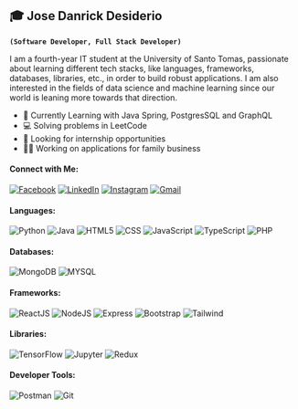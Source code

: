 ## 🎓 Jose Danrick Desiderio

**`(Software Developer, Full Stack Developer)`**

I am a fourth-year IT student at the University of Santo Tomas, passionate about learning different tech stacks, like languages, frameworks, databases, libraries, etc., in order to build robust applications. I am also interested in the fields of data science and machine learning since our world is leaning more towards that direction. 

- 📖 Currently Learning with Java Spring, PostgresSQL and GraphQL 
- 💻 Solving problems in LeetCode
- 🧐 Looking for internship opportunities
- 👨‍💻 Working on applications for family business 

#### Connect with Me:
[![Facebook](https://img.shields.io/badge/Facebook-%230077B5.svg?style=for-the-badge&logo=facebook&logoColor=white)](https://www.facebook.com/josedanrick)
[![LinkedIn](https://img.shields.io/badge/LinkedIn-0866FF.svg?style=for-the-badge&logo=linkedin&logoColor=white)](https://www.linkedin.com/in/jose-danrick-desiderio/)
[![Instagram](https://img.shields.io/badge/Instagram-FF0069.svg?style=for-the-badge&logo=instagram&logoColor=white)](https://www.instagram.com/josedanrick/)
[![Gmail](https://img.shields.io/badge/Email-EA4335.svg?style=for-the-badge&logo=gmail&logoColor=white)](josedanrick@gmail.com)

#### Languages:
![Python](https://img.shields.io/badge/python-%233776AB.svg?style=for-the-badge&logo=python&logoColor=white) 
![Java](https://img.shields.io/badge/java-%23ED8B00.svg?style=for-the-badge&logo=java&logoColor=white) 
![HTML5](https://img.shields.io/badge/html5-%23E34F26.svg?style=for-the-badge&logo=html5&logoColor=white) 
![CSS](https://img.shields.io/badge/css-%231572B6.svg?style=for-the-badge&logo=css3&logoColor=white) 
![JavaScript](https://img.shields.io/badge/javascript-%23323330.svg?style=for-the-badge&logo=javascript&logoColor=%23F7DF1E) 
![TypeScript](https://img.shields.io/badge/typescript-3178C6.svg?style=for-the-badge&logo=typescript&logoColor=white) 
![PHP](https://img.shields.io/badge/php-777BB4.svg?style=for-the-badge&logo=php&logoColor=white)

#### Databases:
![MongoDB](https://img.shields.io/badge/mongodb-%47A248.svg?style=for-the-badge&logo=mongodb&logoColor=white) 
![MYSQL](https://img.shields.io/badge/mysql-4479A1.svg?style=for-the-badge&logo=mysql&logoColor=white) 

#### Frameworks:
![ReactJS](https://img.shields.io/badge/react-%2320232a.svg?style=for-the-badge&logo=react&logoColor=%2361DAFB) 
![NodeJS](https://img.shields.io/badge/node.js-6DA55F?style=for-the-badge&logo=node.js&logoColor=white) 
![Express](https://img.shields.io/badge/express-000000?style=for-the-badge&logo=express&logoColor=white) 
![Bootstrap](https://img.shields.io/badge/bootstrap-7952B3?style=for-the-badge&logo=bootstrap&logoColor=white) 
![Tailwind](https://img.shields.io/badge/tailwind-06B6D4?style=for-the-badge&logo=tailwindCSS&logoColor=white) 

#### Libraries:
![TensorFlow](https://img.shields.io/badge/tensorflow-FF6F00?style=for-the-badge&logo=tensorflow&logoColor=white)
![Jupyter](https://img.shields.io/badge/jupyter-F37626?style=for-the-badge&logo=jupyter&logoColor=white)
![Redux](https://img.shields.io/badge/redux-764ABC?style=for-the-badge&logo=redux&logoColor=white)

#### Developer Tools:
![Postman](https://img.shields.io/badge/Postman-FF6C37?style=for-the-badge&logo=postman&logoColor=white) 
![Git](https://img.shields.io/badge/git-%23F05033.svg?style=for-the-badge&logo=git&logoColor=white)




